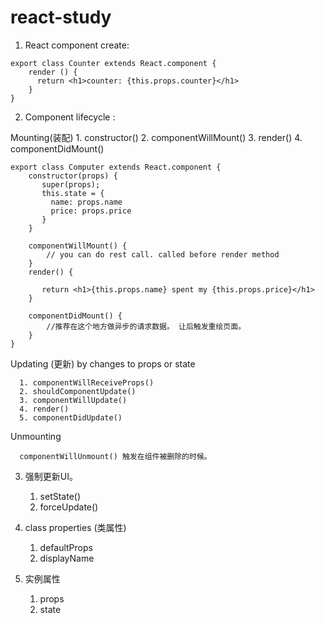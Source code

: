 # react-study


1. React component create: 

```
export class Counter extends React.component {
	render () {
      return <h1>counter: {this.props.counter}</h1>
    }
}
```

2. Component lifecycle :

  Mounting(装配)
      1. constructor()
      2. componentWillMount()
      3. render() 
      4. componentDidMount() 

```
export class Computer extends React.component {
    constructor(props) {
       super(props);
       this.state = {
         name: props.name
         price: props.price
       }
    }

    componentWillMount() {
    	// you can do rest call. called before render method 
    }
	render() { 

       return <h1>{this.props.name} spent my {this.props.price}</h1>
    }

    componentDidMount() {
    	//推荐在这个地方做异步的请求数据。 让后触发重绘页面。
    }
}
```


  Updating (更新) by changes to props or state 

      1. componentWillReceiveProps()
      2. shouldComponentUpdate()
      3. componentWillUpdate()
      4. render() 
      5. componentDidUpdate() 

   Unmounting 

      componentWillUnmount() 触发在组件被删除的时候。 

 3. 强制更新UI。 

    1. setState()
    2. forceUpdate()

 4. class properties (类属性)

    1. defaultProps
    2. displayName 

 5. 实例属性
    1. props
    2. state

